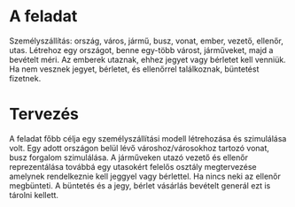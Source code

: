# A feladat

Személyszállítás: ország, város, jármű, busz, vonat, ember, vezető, ellenőr, utas.
Létrehoz egy országot, benne egy-több várost, járműveket, majd a bevételt méri.
Az emberek utaznak, ehhez jegyet vagy bérletet kell venniük.
Ha nem vesznek jegyet, bérletet, és ellenőrrel találkoznak, büntetést fizetnek.

# Tervezés

A feladat főbb célja egy személyszállítási modell létrehozása és szimulálása volt. Egy adott országon belül lévő városhoz/városokhoz tartozó vonat, busz forgalom szimulálása. A járműveken utazó vezető és ellenőr reprezentálása továbbá egy utasokért felelős osztály megtervezése amelynek rendelkeznie kell jeggyel vagy bérlettel. Ha nincs neki az ellenőr megbünteti. A büntetés és a jegy, bérlet vásárlás bevételt generál ezt is tárolni kellett.
